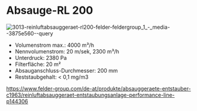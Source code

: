 # Absauge-RL 200
![3013-reinluftabsauggeraet-rl200-felder-feldergroup_1_-_media--3875e560--query](https://user-images.githubusercontent.com/42463588/149331293-7ce102f2-bbdc-48d4-a309-3f767487afd5.png)
<ul>
<li>Volumenstrom max.: 4000 m³/h</li>
<li>Nennvolumenstrom: 20 m/sek, 2300 m³/h</li>
<li>Unterdruck: 2380 Pa</li>
<li>Filterfläche: 20 m²</li>
<li>Absauganschluss-Durchmesser: 200 mm</li>
<li>Reststaubgehalt: < 0,1 mg/m3</li>
</ul>

https://www.felder-group.com/de-at/produkte/absauggeraete-entstauber-c1963/reinluftabsauggeraet-entstaubungsanlage-performance-line-p144306
